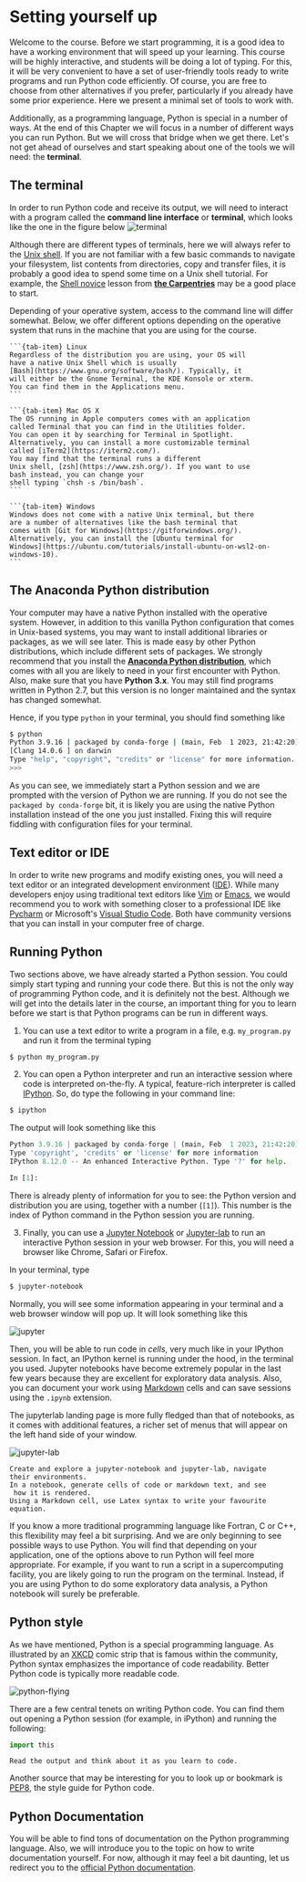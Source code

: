 # Setting yourself up
Welcome to the course. Before we start programming,
it is a good idea to have a working environment that will speed up
your learning. This course will be highly interactive, and students
will be doing a lot of typing. For this, it will be very convenient 
to have a set of user-friendly tools ready to write programs and 
run Python code efficiently. Of course, you are free to choose from 
other alternatives if you prefer, particularly if you already have
some prior experience. Here we present a minimal set of tools to work 
with.

Additionally, as a programming language, Python is special in a 
number of ways. At the end of this Chapter
we will focus in a number of different ways you can 
run Python. But we will cross that bridge when we get there. Let's 
not get ahead of ourselves and start speaking about one of the tools
we will need: the **terminal**.

## The terminal
In order to run Python code and receive its output, we will need 
to interact with a program called the **command line interface** 
or **terminal**, which looks like the one in the figure below
![terminal](https://upload.wikimedia.org/wikipedia/commons/2/29/Linux_command-line._Bash._GNOME_Terminal._screenshot.png)


Although there are different types of terminals,
here we will always refer to the 
[Unix shell](https://en.wikipedia.org/wiki/Unix_shell).
If you are not familiar with a few basic commands to navigate
your filesystem, list contents from directories, copy and
transfer files, it is probably a good idea to spend some time
on a Unix shell tutorial. For example, the 
[Shell novice](https://swcarpentry.github.io/shell-novice/)
lesson from [**the Carpentries**](https://carpentries.org/) 
may be a good place to start.

Depending of your operative system, access to the command line 
will differ somewhat. Below, we offer different options depending on
the operative system that runs in the machine that you are using
for the course.

````{tab-set}
```{tab-item} Linux
Regardless of the distribution you are using, your OS will
have a native Unix Shell which is usually 
[Bash](https://www.gnu.org/software/bash/). Typically, it
will either be the Gnome Terminal, the KDE Konsole or xterm.
You can find them in the Applications menu.
```

```{tab-item} Mac OS X
The OS running in Apple computers comes with an application
called Terminal that you can find in the Utilities folder. 
You can open it by searching for Terminal in Spotlight. 
Alternatively, you can install a more customizable terminal
called [iTerm2](https://iterm2.com/). 
You may find that the terminal runs a different
Unix shell, [zsh](https://www.zsh.org/). If you want to use
bash instead, you can change your
shell typing `chsh -s /bin/bash`.
```

```{tab-item} Windows
Windows does not come with a native Unix terminal, but there
are a number of alternatives like the bash terminal that
comes with [Git for Windows](https://gitforwindows.org/).
Alternatively, you can install the [Ubuntu terminal for
Windows](https://ubuntu.com/tutorials/install-ubuntu-on-wsl2-on-windows-10).
```
````

## The Anaconda Python distribution 
Your computer may have a native Python installed with the operative
system. However, in addition to this vanilla Python configuration
that comes in Unix-based systems, you may want to install additional
libraries or packages, as we will see later. This is made easy by 
other Python distributions, which include different sets of packages.
We strongly recommend that you install the 
[**Anaconda Python distribution**](https://www.anaconda.com/products/distribution), 
which comes with all you are likely to need
in your first encounter with Python. Also, make sure that you 
have **Python 3.x**. You may still find programs written in Python
2.7, but this version is no longer maintained and the syntax has
changed somewhat.

Hence, if you type `python` in your terminal, you should find something
like
```sh
$ python
Python 3.9.16 | packaged by conda-forge | (main, Feb  1 2023, 21:42:20)
[Clang 14.0.6 ] on darwin
Type "help", "copyright", "credits" or "license" for more information.
>>>
```
As you can see, we immediately start a Python session and we are 
prompted with the version of Python we are running. If you do not 
see the `packaged by conda-forge` bit, it is likely you are using
the native Python installation instead of the one you just installed.
Fixing this will require fiddling with configuration files for your
terminal.

## Text editor or IDE
In order to write new programs and modify existing ones,
you will need a text editor or an integrated development
environment 
([IDE](https://en.wikipedia.org/wiki/Integrated_development_environment)). 
While many developers enjoy using traditional text editors like 
[Vim](https://www.vim.org/) or 
[Emacs](https://www.gnu.org/software/emacs/), we would
recommend you to work with something closer to a professional IDE like 
[Pycharm](https://www.jetbrains.com/pycharm/) or Microsoft's 
[Visual Studio Code](https://en.wikipedia.org/wiki/Visual_Studio_Code).
Both have community versions that you can install in your computer
free of charge.

## Running Python
Two sections above, we have already started a Python session.
You could simply start typing and running your code there.
But this is not the only way of programming Python code, 
and it is definitely not the best.
Although we will get into the details later in the course, 
an important thing for you to learn before we start is that 
Python programs can be run in different ways.

1. You can use a text editor to write a program in a file, e.g. 
`my_program.py` and run it from the terminal typing
```bash
$ python my_program.py
```

2. You can open a Python interpreter and run an interactive session
where code is interpreted on-the-fly. A typical, feature-rich
interpreter is called [IPython](https://ipython.org/). So, do 
type the following in your command line:
```bash
$ ipython
```
The output will look something like this
```python
Python 3.9.16 | packaged by conda-forge | (main, Feb  1 2023, 21:42:20)
Type 'copyright', 'credits' or 'license' for more information
IPython 8.12.0 -- An enhanced Interactive Python. Type '?' for help.

In [1]:
```
There is already plenty of information for you to see: the Python
version and distribution you are using, together with a number (`[1]`).
This number is the index of Python command in the Python session
you are running.

3. Finally, you can use a 
[Jupyter Notebook](https://jupyter-notebook.readthedocs.io)
or [Jupyter-lab](https://jupyterlab.readthedocs.io/) to run an
 interactive Python session in your web browser. For this, you will 
need a browser like Chrome, Safari or Firefox.

In your terminal, type 
```bash
$ jupyter-notebook
```
Normally, you will see some information appearing in your terminal and
a web browser window will pop up. It will look something like this

![jupyter](https://jupyter-notebook.readthedocs.io/en/latest/_images/notebook-running-code.png)

Then, you will be able to run code in *cells*, very much like in 
your IPython session. In fact, an IPython kernel is running
under the hood, in the terminal you used. Jupyter notebooks have 
become extremely popular in the last few years because they are
excellent for exploratory data analysis. Also, you can document
your work using [Markdown](https://www.markdownguide.org/) cells
and can save sessions using the `.ipynb` extension.

The jupyterlab landing page is more fully fledged than that
of notebooks, as it comes with additional features, a richer
set of menus that will appear on the left hand side of your window.

![jupyter-lab](https://jupyterlab.readthedocs.io/en/stable/_images/jupyterlab.png)

```{exercise}
Create and explore a jupyter-notebook and jupyter-lab, navigate 
their environments. 
In a notebook, generate cells of code or markdown text, and see
 how it is rendered. 
Using a Markdown cell, use Latex syntax to write your favourite
equation.
```

If you know a more traditional programming language like Fortran,
 C or  C++, this flexibility may feel a bit surprising. And we are only 
beginning to see possible ways to use Python. You will find that 
depending on your application, one of the options above to run
Python will feel more appropriate. For example, if you want to
run a script in a supercomputing facility, you are likely going
to run the program on the terminal. Instead, if you are using 
Python to do some exploratory data analysis, a Python notebook
will surely be preferable.

## Python style
As we have mentioned, Python is a special programming language.
As illustrated by an [XKCD](https://xkcd.com/) comic strip that is 
famous within the community, Python syntax emphasizes the importance
of code readability. Better Python code is typically more readable
code.

![python-flying](https://imgs.xkcd.com/comics/python.png)

There are a few central tenets on writing Python code. You
can find them out opening a Python session (for example, in iPython)
and running  the following:

```python
import this
```

```{exercise}
Read the output and think about it as you learn to code.
```

Another source that may be interesting for you to look up or
bookmark is [PEP8](https://peps.python.org/pep-0008/), the
style guide for Python code.

## Python Documentation
You will be able to find tons of documentation on the Python
programming language. Also, we will introduce you to the topic on 
how to write documentation yourself. For now, although it may
feel a bit daunting, let us redirect you to the 
[official Python documentation](https://docs.python.org/3/).
